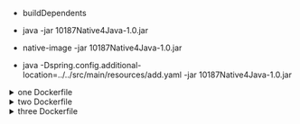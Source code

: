 - buildDependents
- java -jar 10187Native4Java-1.0.jar
- native-image -jar 10187Native4Java-1.0.jar

- java -Dspring.config.additional-location=../../src/main/resources/add.yaml -jar 10187Native4Java-1.0.jar

<details>
  <summary>one Dockerfile</summary>

- docker build -t one-n-1 -f one.Dockerfile .
- docker run --name n-n-1 -p 8080:8080 -d one-n-1

</details>
<details>
  <summary>two Dockerfile</summary>

- docker build -t two-n-2 -f two.Dockerfile .
- docker run --name n-n-2 -p 8081:8080 -d two-n-2

</details>
<details>
  <summary>three Dockerfile</summary>

- docker build -t three-n-3 -f three.Dockerfile .
- docker run -e JAVA_OPTS='-Dserver.port=8080' --name three-n-3 -p 8080:8080 -d three-n-3

- docker tag three-n-3 pavelk6896/10187native4-3:latest
- docker push pavelk6896/10187native4-3:latest

  <details>
    <summary>one k8s</summary>

    - kubectl apply -f ./one.yaml
    - kubectl get all
    - kubectl delete -f ./one.yaml
  </details>
  <details>
    <summary>two k8s</summary>

    - kubectl apply -f ./two-k8s/components-metrics-server.yaml
    - kubectl apply -f ./two-k8s/two.yaml
    - kubectl get all
    - kubectl delete -f ./two-k8s/two.yaml
  </details>

</details>